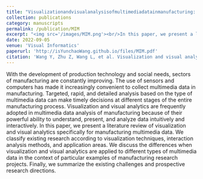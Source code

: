 ```yaml
---
title: "Visualizationandvisualanalysisofmultimediadatainmanufacturing: Asurvey"
collection: publications
category: manuscripts
permalink: /publication/MIM
excerpt: "<img src='/images/MIM.png'><br/>In this paper, we present a literature review of visualization and visual analytics specifically for manufacturing multimedia data. We classify existing research according to visualization techniques, interaction analysis methods, and application areas. We discuss the differences when visualization and visual analytics are applied to different types of multimedia data in the context of particular examples of manufacturing research projects. Finally, we summarize the existing challenges and prospective research directions."
date: 2022-09-05
venue: 'Visual Informatics'
paperurl: 'http://isYunchaoWang.github.io/files/MIM.pdf'
citation: 'Wang Y, Zhu Z, Wang L, et al. Visualization and visual analysis of multimedia data in manufacturing: A survey[J]. <i>Visual Informatics<i>, 2022, 6(4): 12-21.'
---
```


With the development of production technology and social needs, sectors of manufacturing are constantly improving. The use of sensors and computers has made it increasingly convenient to collect multimedia data in manufacturing. Targeted, rapid, and detailed analysis based on the type of multimedia data can make timely decisions at different stages of the entire manufacturing process. Visualization and visual analytics are frequently adopted in multimedia data analysis of manufacturing because of their powerful ability to understand, present, and analyze data intuitively and interactively. In this paper, we present a literature review of visualization and visual analytics specifically for manufacturing multimedia data. We classify existing research according to visualization techniques, interaction analysis methods, and application areas. We discuss the differences when visualization and visual analytics are applied to different types of multimedia data in the context of particular examples of manufacturing research projects. Finally, we summarize the existing challenges and prospective research directions.